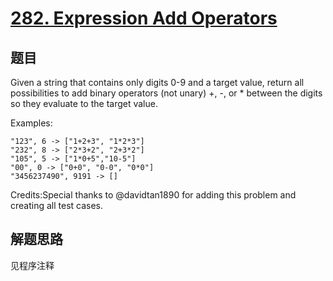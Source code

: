 # [282. Expression Add Operators](https://leetcode.com/problems/expression-add-operators/)

## 题目

Given a string that contains only digits 0-9 and a target value, return all possibilities to add binary operators (not unary) +, -, or * between the digits so they evaluate to the target value.

Examples:

```shell
"123", 6 -> ["1+2+3", "1*2*3"]
"232", 8 -> ["2*3+2", "2+3*2"]
"105", 5 -> ["1*0+5","10-5"]
"00", 0 -> ["0+0", "0-0", "0*0"]
"3456237490", 9191 -> []
```

Credits:Special thanks to @davidtan1890 for adding this problem and creating all test cases.

## 解题思路

见程序注释

